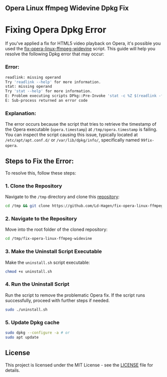 Opera Linux ffmpeg Widevine Dpkg Fix
---

# Fixing Opera Dpkg Error

If you've applied a fix for HTML5 video playback on Opera, it's possible you used the [fix-opera-linux-ffmpeg-widevine](https://github.com/Ld-Hagen/fix-opera-linux-ffmpeg-widevine) script. This guide will help you resolve the following Dpkg error that may occur:

### Error:
```bash
readlink: missing operand
Try 'readlink --help' for more information.
stat: missing operand
Try 'stat --help' for more information.
E: Problem executing scripts DPkg::Pre-Invoke 'stat -c %Z $(readlink -f $(which opera)) > /tmp/opera.timestamp'
E: Sub-process returned an error code
```

### Explanation:
The error occurs because the script that tries to retrieve the timestamp of the Opera executable (`opera.timestamp`) at `/tmp/opera.timestamp` is failing. You can inspect the script causing this issue, typically located at `/etc/apt/apt.conf.d/` or `/var/lib/dpkg/info/`, specifically named `99fix-opera`.

## Steps to Fix the Error:
To resolve this, follow these steps:

### 1. Clone the Repository
Navigate to the `/tmp` directory and clone this [repository](https://github.com/Ld-Hagen/fix-opera-linux-ffmpeg-widevine):
```bash
cd /tmp && git clone https://github.com/Ld-Hagen/fix-opera-linux-ffmpeg-widevine.git
```

### 2. Navigate to the Repository
Move into the root folder of the cloned repository:
```bash
cd /tmp/fix-opera-linux-ffmpeg-widevine
```

### 3. Make the Uninstall Script Executable
Make the `uninstall.sh` script executable:
```bash
chmod +x uninstall.sh
```

### 4. Run the Uninstall Script
Run the script to remove the problematic Opera fix. If the script runs successfully, proceed with further steps if needed.
```bash
sudo ./uninstall.sh
```

### 5. Update Dpkg cache
```bash
sudo dpkg --configure -a # or
sudo apt update
```

## License
This project is licensed under the MIT License - see the [LICENSE](./LICENSE) file for details.

